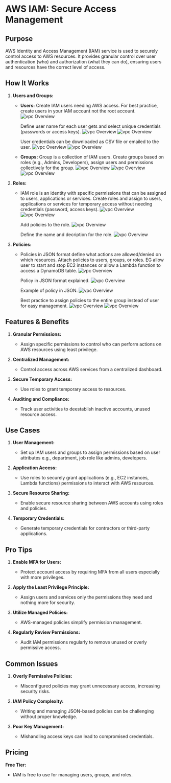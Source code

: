 # **AWS IAM: Secure Access Management**



## **Purpose**

AWS Identity and Access Management (IAM) service is used to securely control access to AWS resources. It provides granular control over user authentication (who) and authorization (what they can do), ensuring users and resources have the correct level of access.



## **How It Works**

1. **Users and Groups:**
   - **Users:** Create IAM users needing AWS access. For best practice, create users in your IAM account not the root account. 
   ![vpc Overview](Assets/iam1.png)

        Define user name for each user gets and select unique credentials (passwords or access keys).
     ![vpc Overview](Assets/iam2.png)
     ![vpc Overview](Assets/iam3.png)
     
     User credentials can be downloaded as CSV file or emailed to the user.
     ![vpc Overview](Assets/iam4.png)
     ![vpc Overview](Assets/iam5.png)

   - **Groups:** Group is a collection of IAM users. Create groups based on roles (e.g., Admins, Developers), assign users and permissions collectively for the group.
    ![vpc Overview](Assets/iam6.png)
     ![vpc Overview](Assets/iam7.png)
      ![vpc Overview](Assets/iam8.png)

2. **Roles:**
   - IAM role is an identity with specific permissions that can be assigned to users, applications or services. Create roles and assign to users, applications or services for temporary access without needing credentials (password, access keys).
    ![vpc Overview](Assets/iam9.png)
    ![vpc Overview](Assets/iam10.png)

        Add policies to the role.
        ![vpc Overview](Assets/iam11.png)

        Define the name and decription for the role.
        ![vpc Overview](Assets/iam12.png)


3. **Policies:**
   - Policies in JSON format define what actions are allowed/denied on which resources. Attach policies to users, groups, or roles. EG allow user to start and stop EC2 instances or allow a Lambda function to access a DynamoDB table.
      ![vpc Overview](Assets/iam13.png)

     Policy in JSON format explained. 
        ![vpc Overview](Assets/iam16.png)

        Example of policy in JSON.
        ![vpc Overview](Assets/iam17.png)
      
      Best practice to assign policies to the entire group instead of user for easy management.
            ![vpc Overview](Assets/iam14.png)
                  ![vpc Overview](Assets/iam15.png)



## **Features & Benefits**

1. **Granular Permissions:**
   - Assign specific permissions to control who can perform actions on AWS resources using least privilege.

2. **Centralized Management:**
   - Control access across AWS services from a centralized dashboard.

3. **Secure Temporary Access:**
   - Use roles to grant temporary access to resources.

4. **Auditing and Compliance:**
   - Track user activities to deestablish inactive accounts, unused resource access.



## **Use Cases**

1. **User Management:**
   - Set up IAM users and groups to assign permissions based on user attributes e.g., department, job role like admins, developers.

2. **Application Access:**
   - Use roles to securely grant applications (e.g., EC2 instances, Lambda functions) permissions to interact with AWS resources.

3. **Secure Resource Sharing:**
   - Enable secure resource sharing between AWS accounts using roles and policies.

4. **Temporary Credentials:**
   - Generate temporary credentials for contractors or third-party applications.



## **Pro Tips**

1. **Enable MFA for Users:**
   - Protect account access by requiring MFA from all users especially with more privileges.

2. **Apply the Least Privilege Principle:**
   - Assign users and services only the permissions they need and nothing more for security.

3. **Utilize Managed Policies:**
   - AWS-managed policies simplify permission management.

4. **Regularly Review Permissions:**
   - Audit IAM permissions regularly to remove unused or overly permissive access.


## **Common Issues**

1. **Overly Permissive Policies:**
   - Misconfigured policies may grant unnecessary access, increasing security risks.

2. **IAM Policy Complexity:**
   - Writing and managing JSON-based policies can be challenging without proper knowledge.

3. **Poor Key Management:**
   - Mishandling access keys can lead to compromised credentials.



## **Pricing**

 **Free Tier:**
   - IAM is free to use for managing users, groups, and roles.

